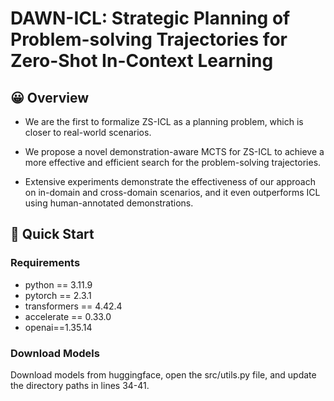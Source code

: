 # DAWN-ICL: Strategic Planning of Problem-solving Trajectories for Zero-Shot In-Context Learning

## 😀 Overview

+ We are the first to formalize ZS-ICL as a planning problem, which is closer to real-world scenarios.

+ We propose a novel demonstration-aware MCTS for ZS-ICL to achieve a more effective and efficient search for the problem-solving trajectories.

+ Extensive experiments demonstrate the effectiveness of our approach on in-domain and cross-domain scenarios, and it even outperforms ICL using human-annotated demonstrations.

## 🚀 Quick Start

### Requirements

- python == 3.11.9
- pytorch == 2.3.1
- transformers == 4.42.4
- accelerate == 0.33.0
- openai==1.35.14

### Download Models

Download models from huggingface, open the src/utils.py file, and update the directory paths in lines 34-41.
